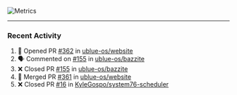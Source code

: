 ![Metrics](https://metrics.lecoq.io/KyleGospo?template=classic&base=header%2C%20activity%2C%20community%2C%20repositories%2C%20metadata&base.indepth=false&base.hireable=false&base.skip=false&config.timezone=America%2FLos_Angeles)

---
### Recent Activity
<!--START_SECTION:activity-->
1. 💪 Opened PR [#362](https://github.com/ublue-os/website/pull/362) in [ublue-os/website](https://github.com/ublue-os/website)
2. 🗣 Commented on [#155](https://github.com/ublue-os/bazzite/pull/155#issuecomment-1681560489) in [ublue-os/bazzite](https://github.com/ublue-os/bazzite)
3. ❌ Closed PR [#155](https://github.com/ublue-os/bazzite/pull/155) in [ublue-os/bazzite](https://github.com/ublue-os/bazzite)
4. 🎉 Merged PR [#361](https://github.com/ublue-os/website/pull/361) in [ublue-os/website](https://github.com/ublue-os/website)
5. ❌ Closed PR [#16](https://github.com/KyleGospo/system76-scheduler/pull/16) in [KyleGospo/system76-scheduler](https://github.com/KyleGospo/system76-scheduler)
<!--END_SECTION:activity-->
